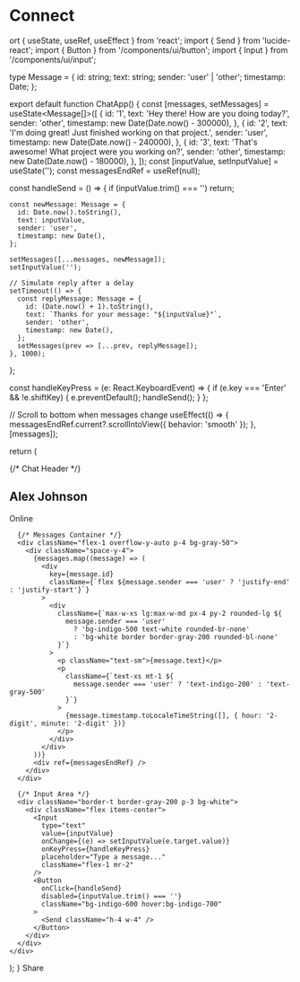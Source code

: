 # Connect
ort { useState, useRef, useEffect } from 'react';
import { Send } from 'lucide-react';
import { Button } from '/components/ui/button';
import { Input } from '/components/ui/input';

type Message = {
  id: string;
  text: string;
  sender: 'user' | 'other';
  timestamp: Date;
};

export default function ChatApp() {
  const [messages, setMessages] = useState<Message[]>([
    {
      id: '1',
      text: 'Hey there! How are you doing today?',
      sender: 'other',
      timestamp: new Date(Date.now() - 300000),
    },
    {
      id: '2',
      text: 'I\'m doing great! Just finished working on that project.',
      sender: 'user',
      timestamp: new Date(Date.now() - 240000),
    },
    {
      id: '3',
      text: 'That\'s awesome! What project were you working on?',
      sender: 'other',
      timestamp: new Date(Date.now() - 180000),
    },
  ]);
  const [inputValue, setInputValue] = useState('');
  const messagesEndRef = useRef<HTMLDivElement>(null);

  const handleSend = () => {
    if (inputValue.trim() === '') return;

    const newMessage: Message = {
      id: Date.now().toString(),
      text: inputValue,
      sender: 'user',
      timestamp: new Date(),
    };

    setMessages([...messages, newMessage]);
    setInputValue('');

    // Simulate reply after a delay
    setTimeout(() => {
      const replyMessage: Message = {
        id: (Date.now() + 1).toString(),
        text: `Thanks for your message: "${inputValue}"`,
        sender: 'other',
        timestamp: new Date(),
      };
      setMessages(prev => [...prev, replyMessage]);
    }, 1000);
  };

  const handleKeyPress = (e: React.KeyboardEvent) => {
    if (e.key === 'Enter' && !e.shiftKey) {
      e.preventDefault();
      handleSend();
    }
  };

  // Scroll to bottom when messages change
  useEffect(() => {
    messagesEndRef.current?.scrollIntoView({ behavior: 'smooth' });
  }, [messages]);

  return (
    <div className="flex flex-col h-screen max-w-md mx-auto bg-white border border-gray-200 rounded-lg shadow-lg overflow-hidden">
      {/* Chat Header */}
      <div className="bg-indigo-600 text-white p-4 flex items-center">
        <div className="bg-gray-200 border-2 border-dashed rounded-xl w-10 h-10" />
        <div className="ml-3">
          <h2 className="font-semibold">Alex Johnson</h2>
          <p className="text-xs text-indigo-200">Online</p>
        </div>
      </div>

      {/* Messages Container */}
      <div className="flex-1 overflow-y-auto p-4 bg-gray-50">
        <div className="space-y-4">
          {messages.map((message) => (
            <div
              key={message.id}
              className={`flex ${message.sender === 'user' ? 'justify-end' : 'justify-start'}`}
            >
              <div
                className={`max-w-xs lg:max-w-md px-4 py-2 rounded-lg ${
                  message.sender === 'user'
                    ? 'bg-indigo-500 text-white rounded-br-none'
                    : 'bg-white border border-gray-200 rounded-bl-none'
                }`}
              >
                <p className="text-sm">{message.text}</p>
                <p
                  className={`text-xs mt-1 ${
                    message.sender === 'user' ? 'text-indigo-200' : 'text-gray-500'
                  }`}
                >
                  {message.timestamp.toLocaleTimeString([], { hour: '2-digit', minute: '2-digit' })}
                </p>
              </div>
            </div>
          ))}
          <div ref={messagesEndRef} />
        </div>
      </div>

      {/* Input Area */}
      <div className="border-t border-gray-200 p-3 bg-white">
        <div className="flex items-center">
          <Input
            type="text"
            value={inputValue}
            onChange={(e) => setInputValue(e.target.value)}
            onKeyPress={handleKeyPress}
            placeholder="Type a message..."
            className="flex-1 mr-2"
          />
          <Button 
            onClick={handleSend} 
            disabled={inputValue.trim() === ''}
            className="bg-indigo-600 hover:bg-indigo-700"
          >
            <Send className="h-4 w-4" />
          </Button>
        </div>
      </div>
    </div>
  );
}
Share
